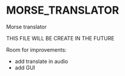 # MORSE_TRANSLATOR
Morse translator

THIS FILE WILL BE CREATE IN THE FUTURE

Room for improvements:
- add translate in audio
- add GUI
